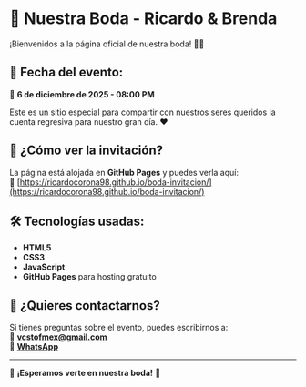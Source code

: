 # 💍 Nuestra Boda - Ricardo & Brenda

¡Bienvenidos a la página oficial de nuestra boda! 🎉💖

## 📅 Fecha del evento:
📍 **6 de diciembre de 2025 - 08:00 PM**

Este es un sitio especial para compartir con nuestros seres queridos la cuenta regresiva para nuestro gran día. ❤️

## 🎈 ¿Cómo ver la invitación?
La página está alojada en **GitHub Pages** y puedes verla aquí:  
🔗 [https://ricardocorona98.github.io/boda-invitacion/](https://ricardocorona98.github.io/boda-invitacion/)

## 🛠️ Tecnologías usadas:
- **HTML5**
- **CSS3**
- **JavaScript**
- **GitHub Pages** para hosting gratuito

## 💌 ¿Quieres contactarnos?
Si tienes preguntas sobre el evento, puedes escribirnos a:  
📧 **vcstofmex@gmail.com**  
📲 **[WhatsApp](https://wa.me/+524775806509)**  

---

🎉 **¡Esperamos verte en nuestra boda!** 🎉
